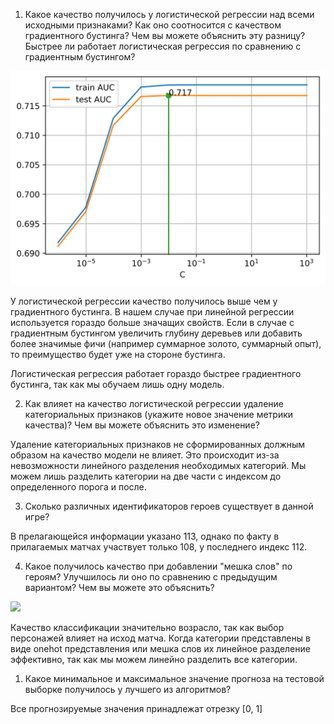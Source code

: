 1. Какое качество получилось у логистической регрессии над всеми исходными признаками? Как оно соотносится с качеством градиентного бустинга? Чем вы можете объяснить эту разницу? Быстрее ли работает логистическая регрессия по сравнению с градиентным бустингом?

![](assets/logreg.svg)

У логистической регрессии качество получилось выше чем у градиентного бустинга. В нашем случае при линейной регрессии  используется гораздо больше значащих свойств. Если в случае с градиентным бустингом увеличить глубину деревьев или добавить более значимые фичи (например суммарное золото, суммарный опыт), то преимущество будет уже на стороне бустинга.

Логистическая регрессия работает гораздо быстрее градиентного бустинга, так как мы обучаем лишь одну модель.

2. Как влияет на качество логистической регрессии удаление категориальных признаков (укажите новое значение метрики качества)? Чем вы можете объяснить это изменение?
      
Удаление категориальных признаков не сформированных должным образом на качество модели не влияет. Это происходит из-за невозможности линейного разделения необходимых категорий. Мы можем лишь разделить категории на две части с индексом до определенного порога и после.

3. Сколько различных идентификаторов героев существует в данной игре?

В прелагающейся информации указано 113, однако по факту в прилагаемых матчах участвует только 108, у последнего индекс 112.

4. Какое получилось качество при добавлении "мешка слов" по героям? Улучшилось ли оно по сравнению с предыдущим вариантом? Чем вы можете это объяснить?

![](asstrs/logreg_cat.svg)

Качество классификации значительно возрасло, так как выбор персонажей влияет на исход матча.
Когда категории представлены в виде onehot представления или мешка слов их линейное разделение эффективно, так как мы можем линейно разделить все категории.

1. Какое минимальное и максимальное значение прогноза на тестовой выборке получилось у лучшего из алгоритмов?

Все прогнозируемые значения принадлежат отрезку \[0, 1\]

